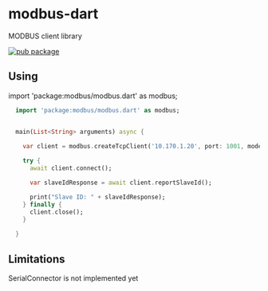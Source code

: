 # modbus-dart 

MODBUS client library

[![pub package](https://img.shields.io/pub/v/http.svg)](https://pub.dartlang.org/packages/modbus)


## Using

import 'package:modbus/modbus.dart' as modbus;

```dart
  import 'package:modbus/modbus.dart' as modbus;


  main(List<String> arguments) async {
    
    var client = modbus.createTcpClient('10.170.1.20', port: 1001, mode: modbus.ModbusMode.rtu);

    try {
      await client.connect();

      var slaveIdResponse = await client.reportSlaveId();

      print("Slave ID: " + slaveIdResponse);
    } finally {
      client.close();
    }
    
  }
```


## Limitations

SerialConnector is not implemented yet